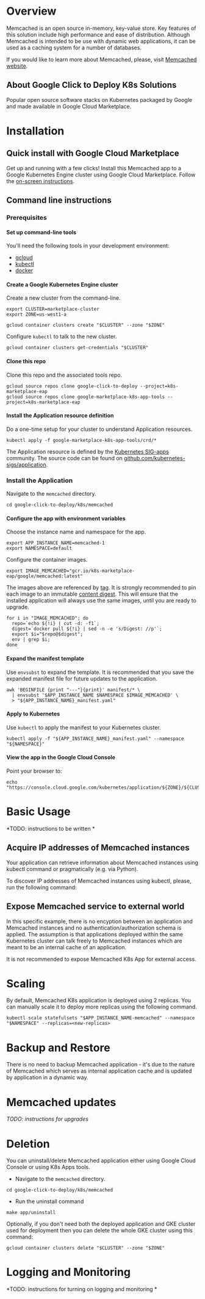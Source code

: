 # Overview
Memcached is an open source in-memory, key-value store. Key features of this solution include high performance and ease of distribution.
Although Memcached is intended to be use with dynamic web applications, it can be used as a caching system for a number of databases.

If you would like to learn more about Memcached, please, visit [Memcached website](https://memcached.org/).

## About Google Click to Deploy K8s Solutions

Popular open source software stacks on Kubernetes packaged by Google and made available in Google Cloud Marketplace.

# Installation

## Quick install with Google Cloud Marketplace

Get up and running with a few clicks! Install this Memcached app to a
Google Kubernetes Engine cluster using Google Cloud Marketplace. Follow the
[on-screen instructions](https://console.cloud.google.com/launcher/details/google/memcached1).

## Command line instructions

### Prerequisites

#### Set up command-line tools

You'll need the following tools in your development environment:
- [gcloud](https://cloud.google.com/sdk/gcloud/)
- [kubectl](https://kubernetes.io/docs/reference/kubectl/overview/)
- [docker](https://docs.docker.com/install/)

#### Create a Google Kubernetes Engine cluster

Create a new cluster from the command-line.

```shell
export CLUSTER=marketplace-cluster
export ZONE=us-west1-a

gcloud container clusters create "$CLUSTER" --zone "$ZONE"
```

Configure `kubectl` to talk to the new cluster.

```shell
gcloud container clusters get-credentials "$CLUSTER"
```

#### Clone this repo

Clone this repo and the associated tools repo.

```shell
gcloud source repos clone google-click-to-deploy --project=k8s-marketplace-eap
gcloud source repos clone google-marketplace-k8s-app-tools --project=k8s-marketplace-eap
```

#### Install the Application resource definition

Do a one-time setup for your cluster to understand Application resources.

```shell
kubectl apply -f google-marketplace-k8s-app-tools/crd/*
```

The Application resource is defined by the
[Kubernetes SIG-apps](https://github.com/kubernetes/community/tree/master/sig-apps)
community. The source code can be found on
[github.com/kubernetes-sigs/application](https://github.com/kubernetes-sigs/application).

### Install the Application

Navigate to the `memcached` directory.

```shell
cd google-click-to-deploy/k8s/memcached
```

#### Configure the app with environment variables

Choose the instance name and namespace for the app.

```shell
export APP_INSTANCE_NAME=memcached-1
export NAMESPACE=default
```

Configure the container images.

```shell
export IMAGE_MEMCACHED="gcr.io/k8s-marketplace-eap/google/memcached:latest"
```

The images above are referenced by
[tag](https://docs.docker.com/engine/reference/commandline/tag). It is strongly
recommended to pin each image to an immutable
[content digest](https://docs.docker.com/registry/spec/api/#content-digests).
This will ensure that the installed application will always use the same images,
until you are ready to upgrade.

```shell
for i in "IMAGE_MEMCACHED"; do
  repo=`echo ${!i} | cut -d: -f1`;
  digest=`docker pull ${!i} | sed -n -e 's/Digest: //p'`;
  export $i="$repo@$digest";
  env | grep $i;
done
```

#### Expand the manifest template

Use `envsubst` to expand the template. It is recommended that you save the
expanded manifest file for future updates to the application.

```shell
awk 'BEGINFILE {print "---"}{print}' manifest/* \
  | envsubst '$APP_INSTANCE_NAME $NAMESPACE $IMAGE_MEMCACHED' \
  > "${APP_INSTANCE_NAME}_manifest.yaml"
```

#### Apply to Kubernetes

Use `kubectl` to apply the manifest to your Kubernetes cluster.

```shell
kubectl apply -f "${APP_INSTANCE_NAME}_manifest.yaml" --namespace "${NAMESPACE}"
```

#### View the app in the Google Cloud Console

Point your browser to:

```shell
echo "https://console.cloud.google.com/kubernetes/application/${ZONE}/${CLUSTER}/${NAMESPACE}/${APP_INSTANCE_NAME}"
```

# Basic Usage

*TODO: instructions to be written *

## Acquire IP addresses of Memcached instances

Your application can retrieve information about Memcached instances using kubectl command or pragmatically (e.g. via Python).

To discover IP addresses of Memcached instances using kubectl, please, run the following command:

## Expose Memcached service to external world

In this specific example, there is no encyption between an application and Memcached instances and no authentication/authorization schema is applied. The assumption is that applications deployed within the same Kubernetes cluster can talk freely to Memcached instances which are meant to be an internal cache of an application. 

It is not recommended to expose Memcached K8s App for external access.

# Scaling

By default, Memcached K8s application is deployed using 2 replicas. You can manually scale it to deploy more replicas using the following command.

```shell
kubectl scale statefulsets "$APP_INSTANCE_NAME-memcached" --namespace "$NAMESPACE" --replicas=<new-replicas>
```

# Backup and Restore

There is no need to backup Memcached application - it's due to the nature of Memcached which serves as internal application cache and is updated by application in a dynamic way. 

# Memcached updates

*TODO: instructions for upgrades*

# Deletion

You can uninstall/delete Memcached application either using Google Cloud Console or using K8s Apps tools.

* Navigate to the `memcached` directory.

```shell
cd google-click-to-deploy/k8s/memcached
```
* Run the uninstall command

```shell
make app/uninstall
```

Optionally, if you don't need both the deployed application and GKE cluster used for deployment then you can delete the whole GKE cluster using this command:

```shell
gcloud container clusters delete "$CLUSTER" --zone "$ZONE"
```

# Logging and Monitoring

*TODO: instructions for turning on logging and monitoring *
